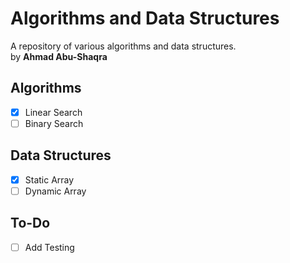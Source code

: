 # Algorithms and Data Structures
A repository of various algorithms and data structures.\
by **Ahmad Abu-Shaqra**

## Algorithms
- [x] Linear Search
- [ ] Binary Search

## Data Structures
- [x] Static Array
- [ ] Dynamic Array

## To-Do
- [ ] Add Testing